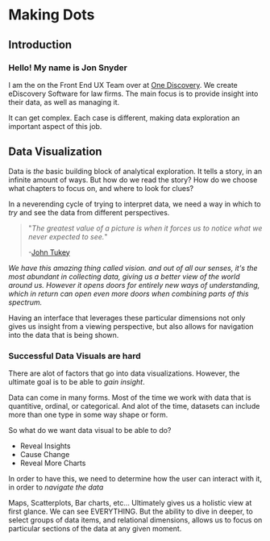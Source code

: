 # Making Dots

## Introduction

### Hello! My name is Jon Snyder

I am the on the Front End UX Team over at
[One Discovery](http://www.onediscovery.com). We create eDiscovery Software for
law firms. The main focus is to provide insight into their data, as well as
managing it.

It can get complex. Each case is different, making data exploration an important
aspect of this job.

## Data Visualization

Data is _the_ basic building block of analytical exploration. It tells a story,
in an infinite amount of ways. But how do we read the story? How do we choose
what chapters to focus on, and where to look for clues?

In a neverending cycle of trying to interpret data, we need a way in which to
_try_ and see the data from different perspectives.

> "_The greatest value of a picture is when it forces us to notice what we never
> expected to see._"
>
> -[John Tukey](https://en.wikipedia.org/wiki/John_Tukey)

_We have this amazing thing called vision. and out of all our senses, it's the
most abundant in collecting data, giving us a better view of the world around
us. However it opens doors for entirely new ways of understanding, which in
return can open even more doors when combining parts of this spectrum._

Having an interface that leverages these particular dimensions not only gives us
insight from a viewing perspective, but also allows for navigation into the data
that is being shown.

### Successful Data Visuals are hard

There are alot of factors that go into data visualizations. However, the
ultimate goal is to be able to _gain insight_.

Data can come in many forms. Most of the time we work with data that is
quantitive, ordinal, or categorical. And alot of the time, datasets can include
more than one type in some way shape or form.

So what do we want data visual to be able to do?

- Reveal Insights
- Cause Change
- Reveal More Charts

In order to have this, we need to determine how the user can interact with it,
in order to _navigate the data_

Maps, Scatterplots, Bar charts, etc... Ultimately gives us a holistic view at
first glance. We can see EVERYTHING. But the ability to dive in deeper, to
select groups of data items, and relational dimensions, allows us to focus on
particular sections of the data at any given moment.
